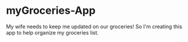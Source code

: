 # myGroceries-App

My wife needs to keep me updated on our groceries! So I'm creating this app to help organize my groceries list.
